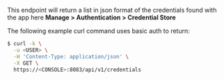 This endpoint will return a list in json format of the credentials found with the app here **Manage > Authentication > Credential Store**

The following example curl command uses basic auth to return:

```bash
$ curl -k \
  -u <USER> \
  -H 'Content-Type: application/json' \
  -X GET \
  https://<CONSOLE>:8083/api/v1/credentials
```
